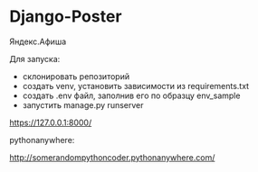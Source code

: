 # Django-Poster

Яндекс.Афиша

Для запуска:
* склонировать репозиторий
* создать venv, установить зависимости из requirements.txt
* создать .env файл, заполнив его по образцу env_sample
* запустить manage.py runserver

https://127.0.0.1:8000/

pythonanywhere:

http://somerandompythoncoder.pythonanywhere.com/
